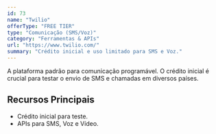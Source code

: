 ```yaml
---
id: 73
name: "Twilio"
offerType: "FREE TIER"
type: "Comunicação (SMS/Voz)"
category: "Ferramentas & APIs"
url: "https://www.twilio.com/"
summary: "Crédito inicial e uso limitado para SMS e Voz."
---
```


A plataforma padrão para comunicação programável. O crédito inicial é crucial para testar o envio de SMS e chamadas em diversos países.

## Recursos Principais

- Crédito inicial para teste.
- APIs para SMS, Voz e Vídeo.
